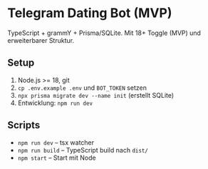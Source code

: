 # Telegram Dating Bot (MVP)

TypeScript + grammY + Prisma/SQLite. Mit 18+ Toggle (MVP) und erweiterbarer Struktur.

## Setup
1. Node.js >= 18, git
2. `cp .env.example .env` und `BOT_TOKEN` setzen
3. `npx prisma migrate dev --name init` (erstellt SQLite)
4. Entwicklung: `npm run dev`

## Scripts
- `npm run dev` – tsx watcher
- `npm run build` – TypeScript build nach `dist/`
- `npm start` – Start mit Node
